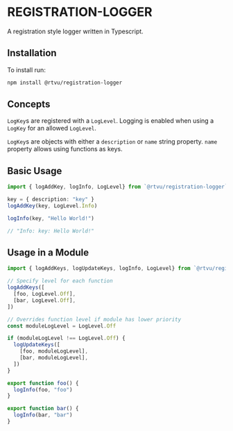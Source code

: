 # REGISTRATION-LOGGER

A registration style logger written in Typescript.

## Installation

To install run:

```bash
npm install @rtvu/registration-logger
```

## Concepts

`LogKey`s are registered with a `LogLevel`. Logging is enabled when using a `LogKey` for an allowed `LogLevel`.

`LogKey`s are objects with either a `description` or `name` string property. `name` property allows using functions as keys.

## Basic Usage

```typescript
import { logAddKey, logInfo, LogLevel} from `@rtvu/registration-logger`

key = { description: "key" }
logAddKey(key, LogLevel.Info)

logInfo(key, "Hello World!")

// "Info: key: Hello World!"
```

## Usage in a Module

```typescript
import { logAddKeys, logUpdateKeys, logInfo, LogLevel} from `@rtvu/registration-logger`

// Specify level for each function
logAddKeys([
  [foo, LogLevel.Off],
  [bar, LogLevel.Off],
])

// Overrides function level if module has lower priority
const moduleLogLevel = LogLevel.Off

if (moduleLogLevel !== LogLevel.Off) {
  logUpdateKeys([
    [foo, moduleLogLevel],
    [bar, moduleLogLevel],
  ])
}

export function foo() {
  logInfo(foo, "foo")
}

export function bar() {
  logInfo(bar, "bar")
}
```
